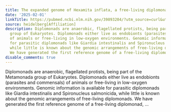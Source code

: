 ```yaml
---
title: The expanded genome of Hexamita inflata, a free-living diplomonad
date: '2025-02-01'
linkTitle: https://pubmed.ncbi.nlm.nih.gov/39893204/?utm_source=curl&utm_medium=rss&utm_campaign=pubmed-2&utm_content=1FakS-2QOkCT8HsMOQP1bCRQ4YzyumYOmxmF0moLsQ3dFB1E9V&fc=20220326224207&ff=20250202170729&v=2.18.0.post9+e462414
source: heidelberg[Affiliation]
description: Diplomonads are anaerobic, flagellated protists, being part of the Metamonada
  group of Eukaryotes. Diplomonads either live as endobionts (parasites and commensals)
  of animals or free-living in low-oxygen environments. Genomic information is available
  for parasitic diplomonads like Giardia intestinalis and Spironucleus salmonicida,
  while little is known about the genomic arrangements of free-living diplomonads.
  We have generated the first reference genome of a free-living diplomonad, ...
disable_comments: true
---
```

Diplomonads are anaerobic, flagellated protists, being part of the Metamonada group of Eukaryotes. Diplomonads either live as endobionts (parasites and commensals) of animals or free-living in low-oxygen environments. Genomic information is available for parasitic diplomonads like Giardia intestinalis and Spironucleus salmonicida, while little is known about the genomic arrangements of free-living diplomonads. We have generated the first reference genome of a free-living diplomonad, ...